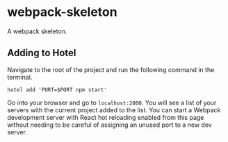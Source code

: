 # webpack-skeleton

A webpack skeleton.

## Adding to Hotel

Navigate to the root of the project and run the following command in the terminal.
```
hotel add 'PORT=$PORT npm start'
```

Go into your browser and go to `localhost:2000`. You will see a list of your servers with the current project added to the list. You can start a Webpack development server with React hot reloading enabled from this page without needing to be careful of assigning an unused port to a new dev server.
